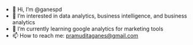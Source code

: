 - 👋 Hi, I’m @ganespd
- 👀 I’m interested in data analytics, business intelligence, and business analytics
- 🌱 I’m currently learning google analytics for marketing tools
- 📫 How to reach me: pramuditaganes@gmail.com

<!---
ganespd/ganespd is a ✨ special ✨ repository because its `README.md` (this file) appears on your GitHub profile.
You can click the Preview link to take a look at your changes.
--->

